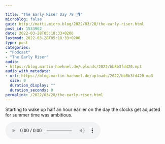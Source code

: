 ```yaml
---

title: "The Early Riser Day 78 🌅🎙"
microblog: false
guid: http://matti.micro.blog/2022/03/28/the-early-riser.html
post_id: 1533962
date: 2022-03-28T05:18:33+0200
lastmod: 2022-03-28T05:18:33+0200
type: post
categories:
- "Podcast"
- "The Early Riser"
audio:
- https://blog.martin-haehnel.de/uploads/2022/bb8b3fd420.mp3
audio_with_metadata:
- url: https://blog.martin-haehnel.de/uploads/2022/bb8b3fd420.mp3
  size: 0
  duration_display: ""
  duration_seconds: 0
permalink: /2022/03/28/the-early-riser.html
---
```

Starting to wake up half an hour earlier on the day the clocks get adjusted for summer time was ambitious.

<audio controls="controls" src="https://blog.martin-haehnel.de/uploads/2022/bb8b3fd420.mp3" preload="metadata" />

